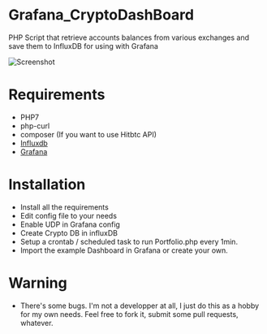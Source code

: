 # Grafana_CryptoDashBoard
PHP Script that retrieve accounts balances from various exchanges and save them to InfluxDB for using with Grafana

![Screenshot](https://user-images.githubusercontent.com/32750570/31518428-81ed26aa-af9f-11e7-8af9-641e67ade1e2.png)

# Requirements

- PHP7
- php-curl
- composer (If you want to use Hitbtc API)
- [Influxdb](https://portal.influxdata.com/downloads)
- [Grafana](https://www.grafana.com)

# Installation

- Install all the requirements
- Edit config file to your needs
- Enable UDP in Grafana config
- Create Crypto DB in influxDB
- Setup a crontab / scheduled task to run Portfolio.php every 1min. 
- Import the example Dashboard in Grafana or create your own. 

# Warning 

- There's some bugs. I'm not a developper at all, I just do this as a hobby for my own needs. Feel free to fork it, submit some pull requests, whatever. 



